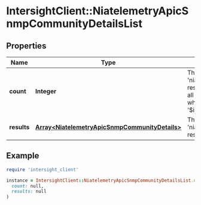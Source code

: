 # IntersightClient::NiatelemetryApicSnmpCommunityDetailsList

## Properties

| Name | Type | Description | Notes |
| ---- | ---- | ----------- | ----- |
| **count** | **Integer** | The total number of &#39;niatelemetry.ApicSnmpCommunityDetails&#39; resources matching the request, accross all pages. The &#39;Count&#39; attribute is included when the HTTP GET request includes the &#39;$inlinecount&#39; parameter. | [optional] |
| **results** | [**Array&lt;NiatelemetryApicSnmpCommunityDetails&gt;**](NiatelemetryApicSnmpCommunityDetails.md) | The array of &#39;niatelemetry.ApicSnmpCommunityDetails&#39; resources matching the request. | [optional] |

## Example

```ruby
require 'intersight_client'

instance = IntersightClient::NiatelemetryApicSnmpCommunityDetailsList.new(
  count: null,
  results: null
)
```

